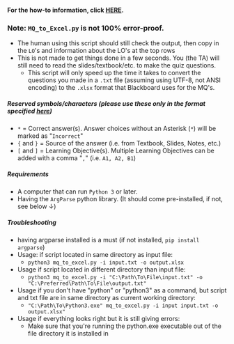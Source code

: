 **For the how-to information, click [HERE](https://github.com/rw4523/IS4523_TAScripts/blob/master/MQ_Scripts/README.md#mq_to_excelpy).**

### Note: `MQ_to_Excel.py` is not 100% error-proof. 
   * The human using this script should still check the output, then copy in the `LO`'s and information about the LO's at the top rows
   * This is not made to get things done in a few seconds. You (the TA) will still need to read the slides/textbook/etc. to make the quiz questions.
        * This script will only speed up the time it takes to convert the questions you made 
   in a `.txt` file (assuming using UTF-8, not ANSI encoding) to the `.xlsx` format that Blackboard uses for the MQ's. 
   
##### Reserved symbols/characters (please use these only in the format specified [*here*](https://github.com/rw4523/IS4523_TAScripts/blob/master/MQ_Scripts/README.md#mq_to_excelpy))
   * `*` = Correct answer(s). Answer choices without an Asterisk (`*`) will be marked as "`Incorrect`"
   * `{` and `}` = Source of the answer (i.e. from Textbook, Slides, Notes, etc.)
   * `[` and `]` = Learning Objective(s). Multiple Learning Objectives can be added with a comma "`,`" (i.e. `A1, A2, B1`)

##### Requirements
   * A computer that can run `Python 3` or later. 
   * Having the `ArgParse` python library. (It should come pre-installed, if not, see below ↓)
   
##### Troubleshooting
   * having argparse installed is a must (if not installed, `pip install argparse`)
   * Usage: if script located in same directory as input file: 
        * `python3 mq_to_excel.py -i input.txt -o output.xlsx`
   * Usage if script located in different directory than input file:
        * `python3 mq_to_excel.py -i "C:\Path\To\File\input.txt" -o "C:\Preferred\Path\To\File\output.txt"`
   * Usage if you don't have "python" or "python3" as a command, but script and txt file are in same directory as current working directory:
        * `"C:\Path\To\Python3.exe" mq_to_excel.py -i input input.txt -o output.xlsx"`
   * Usage if everything looks right but it is still giving errors:
        * Make sure that you're running the python.exe executable out of the file directory it is installed in
